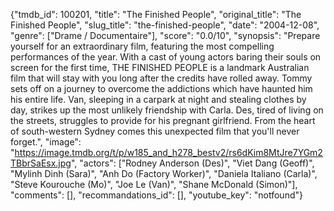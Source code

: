 {"tmdb_id": 100201, "title": "The Finished People", "original_title": "The Finished People", "slug_title": "the-finished-people", "date": "2004-12-08", "genre": ["Drame / Documentaire"], "score": "0.0/10", "synopsis": "Prepare yourself for an extraordinary film, featuring the most compelling performances of the year.  With a cast of young actors baring their souls on screen for the first time, THE FINISHED PEOPLE is a landmark Australian film that will stay with you long after the credits have rolled away.  Tommy sets off on a journey to overcome the addictions which have haunted him his entire life. Van, sleeping in a carpark at night and stealing clothes by day, strikes up the most unlikely friendship with Carla. Des, tired of living on the streets, struggles to provide for his pregnant girlfriend.  From the heart of south-western Sydney comes this unexpected film that you'll never forget.", "image": "https://image.tmdb.org/t/p/w185_and_h278_bestv2/rs6dKim8MtJre7YGm2TBbrSaEsx.jpg", "actors": ["Rodney Anderson (Des)", "Viet Dang (Geoff)", "Mylinh Dinh (Sara)", "Anh Do (Factory Worker)", "Daniela Italiano (Carla)", "Steve Kourouche (Mo)", "Joe Le (Van)", "Shane McDonald (Simon)"], "comments": [], "recommandations_id": [], "youtube_key": "notfound"}